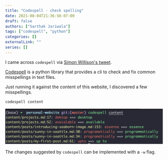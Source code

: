 ```yaml
---
title: "Codespell - check spelling"
date: 2021-08-04T21:36:58-07:00
draft: false
authors: ["Sarthak Jariwala"]
tags: ["codespell", "python"]
categories: []
externalLink: ""
series: []
---
```


I came across `codespell` via [Simon Willison's tweet](https://twitter.com/simonw/status/1422601066156158977).

[Codespell](https://github.com/codespell-project/codespell) is a python library that provides a cli to check and fix common misspellings in text files.

Just running it against the content of this website, I discovered a few misspellings.

```bash
codespell content
```
![codespell](/images/codespell.png)

The changes suggested by `codespell` can be implemented with a `-w` flag.